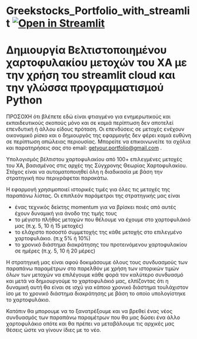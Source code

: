 # Greekstocks_Portfolio_with_streamlit [![Open in Streamlit](https://static.streamlit.io/badges/streamlit_badge_black_white.svg)](https://share.streamlit.io/johnpsom/greekstocks_portfolio_with_streamlit/main/streamlit_greekstocks.py)

# Δημιουργία Βελτιστοποιημένου χαρτοφυλακίου μετοχών του ΧΑ με την χρήση του streamlit cloud και την γλώσσα προγραμματισμού Python
ΠΡΟΣΟΧΗ ότι βλέπετε εδώ είναι φτιαγμένο για ενημερωτικούς και εκπαιδευτικούς σκοπούς μόνο και σε καμιά περίπτωση δεν αποτελεί επενδυτική
ή άλλου είδους πρόταση. Οι επενδύσεις σε μετοχές ενέχουν οικονομικό ρίσκο και ο δημιουργός της εφαρμογής δεν φέρει καμιά ευθύνη σε περίπτωση
απώλειας περιουσίας. Μπορείτε να επικοινωνείτε τα σχόλια και παρατηρήσεις σας στο email: getyour.portfolio@gmail.com .

Υπολογισμός βέλτιστου χαρτοφυλακίου από 100+ επιλεγμένες μετοχές του ΧΑ, βασισμένος στις αρχές της Σύγχρονης Θεωρίας Χαρτοφυλακίου.
Στόχος είναι να αυτοματοποιηθεί όλη η διαδικασία με βάση την στρατηγική που περιγράφεται παρακάτω.

Η εφαρμογή χρησιμοποιεί ιστορικές τιμές για όλες τις μετοχές της παραπάνω λίστας. Οι επιπλεόν παράμετροι της στρατηγικής μας είναι
- ένας τεχνικός δείκτης momentum για να βρίσκει ποιές από αυτές έχουν δυναμική για άνοδο της τιμής τους
- το μέγιστο πλήθος μετοχών που θέλουμε να έχουμε στο χαρτοφυλάκιό μας (π.χ. 5, 10 ή 15 μετοχές)
- το ελάχιστο ποσοστό συμμετοχής της κάθε μετοχής στο επιλεγμένο χαρτοφυλάκιο. (π.χ 5% ή 10%)
- το χρονικό διάστημα διακράτησης του προτεινόμενου χαρτοφυλακίου σε ημέρες (π.χ. 5, 10 ή 20 μέρες)

Η στρατηγική μας είναι αφού δοκιμάσουμε όλους τους συνδυασμούς των παραπάνω παραμέτρων στο παρελθόν με χρήση των ιστορικών τιμών όλων 
των μετοχών να επιλέγουμε κάθε φορά τον καλύτερο συνδυασμό και μετά να δημιουργούμε το χαρτοφυλάκιό μας, ελπίζοντας ότι η δυναμική αυτή θα
είναι σε ισχύ για κάποιο χρονικό διάστημα τουλάχιστον ίσο με το χρονικό διάστημα διακράτησης με βάση το οποίο υπολογίστηκε το 
χαρτοφυλάκιο. 

Κατόπιν θα μπορουμε να το ξανατρέξουμε και να βρεθεί ένας νέος συνδυασμός των παραπάνω παραμέτρων που θα μας δώσει ένα άλλο χαρτοφυλάκιο 
οπότε και θα πρέπει να μεταβάλουμε τις αρχικές μας θέσεις ώστε να γίνουν ίδιες με το νέο.
